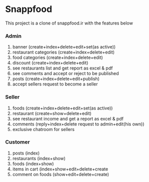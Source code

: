 
# Snappfood

This project is a clone of snappfood.ir
with the features below

### Admin
<ol>
<li>banner (create+index+delete+edit+set(as active))</li>
<li>restaurant categories (create+index+delete+edit)</li>
<li>food categories (create+index+delete+edit)</li>
<li>discount (create+index+delete+edit)</li>
<li>see restaurants list and get report as excel & pdf</li>
<li>see comments and accept or reject to be published</li>
<li>posts (create+index+delete+edit+publish)</li>
<li>accept sellers request to become a seller</li>
</ol>

### Seller
<ol>
<li>foods (create+index+delete+edit+set(as active))</li>
<li>restaurant (create+show+delete+edit)</li>
<li>see restaurant income and get a report as excel & pdf </li>
<li>comments (reply+index+delete request to admin+edit(his own))</li>
<li>exclusive chatroom for sellers</li>
</ol>

### Customer
<ol>
<li>posts (index)</li>
<li>restaurants (index+show)</li>
<li>foods (index+show)</li>
<li>items in cart (index+show+edit+delete+create</li>
<li>comment on foods (show+edit+delete+create)</li>
</ol>
